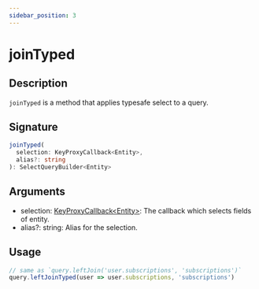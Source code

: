 ```yaml
---
sidebar_position: 3
---
```


# joinTyped

## Description
`joinTyped` is a method that applies typesafe select to a query.

## Signature
```typescript
joinTyped(
  selection: KeyProxyCallback<Entity>,
  alias?: string
): SelectQueryBuilder<Entity>
```

## Arguments
- selection: [KeyProxyCallback&lt;Entity&gt;](./types/KeyProxyCallback): The callback which selects fields of entity.
- alias?: string: Alias for the selection.

## Usage

```typescript
// same as `query.leftJoin('user.subscriptions', 'subscriptions')`
query.leftJoinTyped(user => user.subscriptions, 'subscriptions')
```
